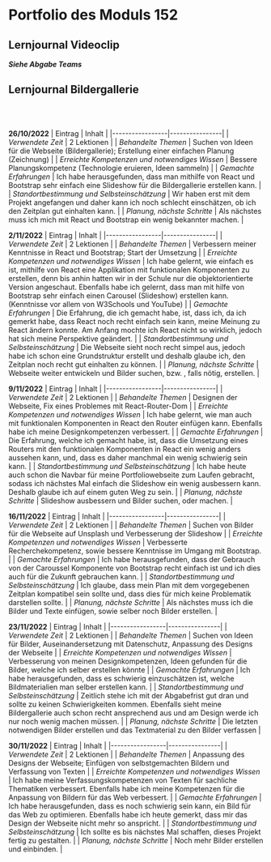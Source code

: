 # Portfolio des Moduls 152

## Lernjournal Videoclip <br />
***Siehe Abgabe Teams***

## Lernjournal Bildergallerie <br />
<br />
<br />

**26/10/2022**
| Eintrag | Inhalt |
|-----------------|----------------|
| *Verwendete Zeit* | 2 Lektionen |
| *Behandelte Themen* | Suchen von Ideen für die Webseite (Bildergallerie); Erstellung einer einfachen Planung (Zeichnung) |
| *Erreichte Kompetenzen und notwendiges Wissen* | Bessere Planungskompetenz (Technologie eruieren, Ideen sammeln) |
| *Gemachte Erfahrungen* | Ich habe herausgefunden, dass man mithilfe von React und Bootstrap sehr einfach eine Slideshow für die Bildergallerie erstellen kann. |
| *Standortbestimmung und Selbsteinschätzung* | Wir haben erst mit dem Projekt angefangen und daher kann ich noch schlecht einschätzen, ob ich den Zeitplan gut einhalten kann. |
| *Planung, nächste Schritte* | Als nächstes muss ich mich mit React und Bootstrap ein wenig bekannter machen. |

**2/11/2022**
| Eintrag | Inhalt |
|-----------------|----------------|
| *Verwendete Zeit* | 2 Lektionen |
| *Behandelte Themen* | Verbessern meiner Kenntnisse in React und Bootstrap; Start der Umsetzung |
| *Erreichte Kompetenzen und notwendiges Wissen* | Ich habe gelernt, wie einfach es ist, mithilfe von React eine Applikation mit funktionalen Komponenten zu erstellen, denn bis anhin hatten wir in der Schule nur die objektorientierte Version angeschaut. Ebenfalls habe ich gelernt, dass man mit hilfe von Bootstrap sehr einfach einen Carousel (Slideshow) erstellen kann. (Kenntnisse vor allem von W3Schools und YouTube) |
| *Gemachte Erfahrungen* | Die Erfahrung, die ich gemacht habe, ist, dass ich, da ich gemerkt habe, dass React noch recht einfach sein kann, meine Meinung zu React ändern konnte. Am Anfang mochte ich React nicht so wirklich, jedoch hat sich meine Perspektive geändert. |
| *Standortbestimmung und Selbsteinschätzung* | Die Webseite sieht noch recht simpel aus, jedoch habe ich schon eine Grundstruktur erstellt und deshalb glaube ich, den Zeitplan noch recht gut einhalten zu können. |
| *Planung, nächste Schritte* | Webseite weiter entwickeln und Bilder suchen, bzw. , falls nötig, erstellen. |

**9/11/2022**
| Eintrag | Inhalt |
|-----------------|----------------|
| *Verwendete Zeit* | 2 Lektionen |
| *Behandelte Themen* | Designen der Webseite, Fix eines Problemes mit React-Router-Dom |
| *Erreichte Kompetenzen und notwendiges Wissen* | Ich habe gelernt, wie man auch mit funktionalen Komponenten in React den Router einfügen kann. Ebenfalls habe ich meine Designkompetenzen verbessert. |
| *Gemachte Erfahrungen* | Die Erfahrung, welche ich gemacht habe, ist, dass die Umsetzung eines Routers mit den funktionalen Komponenten in React ein wenig anders aussehen kann, und, dass es daher manchmal ein wenig schwierig sein kann. |
| *Standortbestimmung und Selbsteinschätzung* | Ich habe heute auch schon die Navbar für meine Portfoliowebseite zum Laufen gebracht, sodass ich nächstes Mal einfach die Slideshow ein wenig ausbessern kann. Deshalb glaube ich auf einem guten Weg zu sein. |
| *Planung, nächste Schritte* | Slideshow ausbessern und Bilder suchen, oder machen. |

**16/11/2022**
| Eintrag | Inhalt |
|-----------------|----------------|
| *Verwendete Zeit* | 2 Lektionen |
| *Behandelte Themen* | Suchen von Bilder für die Webseite auf Unsplash und Verbesserung der Slideshow |
| *Erreichte Kompetenzen und notwendiges Wissen* | Verbesserte Recherchekompetenz, sowie bessere Kenntnisse im Umgang mit Bootstrap. |
| *Gemachte Erfahrungen* | Ich habe herausgefunden, dass der Gebrauch von der Caroussel Komponente von Bootstrap recht einfach ist und ich dies auch für die Zukunft gebrauchen kann. |
| *Standortbestimmung und Selbsteinschätzung* | Ich glaube, dass mein Plan mit dem vorgegebenen Zeitplan kompatibel sein sollte und, dass dies für mich keine Problematik darstellen sollte. |
| *Planung, nächste Schritte* | Als nächstes muss ich die Bilder und Texte einfügen, sowie selber noch Bilder erstellen. |

**23/11/2022**
| Eintrag | Inhalt |
|-----------------|----------------|
| *Verwendete Zeit* | 2 Lektionen |
| *Behandelte Themen* | Suchen von Ideen für Bilder, Auseinandersetzung mit Datenschutz, Anpassung des Designs der Webseite |
| *Erreichte Kompetenzen und notwendiges Wissen* | Verbesserung von meinen Designkompetenzen, Ideen gefunden für die Bilder, welche ich selber erstellen könnte |
| *Gemachte Erfahrungen* | Ich habe herausgefunden, dass es schwierig einzuschätzen ist, welche Bildmaterialien man selber erstellen kann. |
| *Standortbestimmung und Selbsteinschätzung* | Zeitlich stehe ich mit der Abgabefrist gut dran und sollte zu keinen Schwierigkeiten kommen. Ebenfalls sieht meine Bildergallerie auch schon recht ansprechend aus und am Design werde ich nur noch wenig machen müssen. |
| *Planung, nächste Schritte* | Die letzten notwendigen Bilder erstellen und das Textmaterial zu den Bilder verfassen |

**30/11/2022**
| Eintrag | Inhalt |
|-----------------|----------------|
| *Verwendete Zeit* | 2 Lektionen |
| *Behandelte Themen* | Anpassung des Designs der Webseite; Einfügen von selbstgemachten Bildern und Verfassung von Texten |
| *Erreichte Kompetenzen und notwendiges Wissen* | Ich habe meine Verfassungskompetenzen von Texten für sachliche Thematiken verbessert. Ebenfalls habe ich meine Kompetenzen für die Anpassung von Bildern für das Web verbessert. |
| *Gemachte Erfahrungen* | Ich habe herausgefunden, dass es noch schwierig sein kann, ein Bild für das Web zu optimieren. Ebenfalls habe ich heute gemerkt, dass mir das Design der Webseite nicht mehr so anspricht. |
| *Standortbestimmung und Selbsteinschätzung* | Ich sollte es bis nächstes Mal schaffen, dieses Projekt fertig zu gestalten. |
| *Planung, nächste Schritte* | Noch mehr Bilder erstellen und einbinden. |

